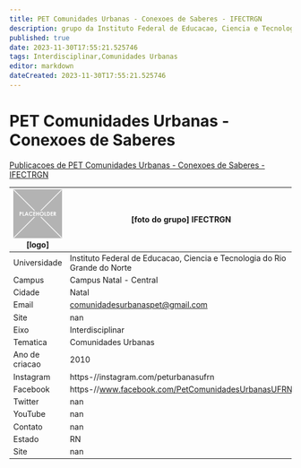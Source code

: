 ```yaml
---
title: PET Comunidades Urbanas - Conexoes de Saberes - IFECTRGN
description: grupo da Instituto Federal de Educacao, Ciencia e Tecnologia do Rio Grande do Norte
published: true
date: 2023-11-30T17:55:21.525746
tags: Interdisciplinar,Comunidades Urbanas
editor: markdown
dateCreated: 2023-11-30T17:55:21.525746
---
```


# PET Comunidades Urbanas - Conexoes de Saberes

[Publicacoes de PET Comunidades Urbanas - Conexoes de Saberes - IFECTRGN](/atividade/261PETComunidadesUrbanasConexoesdeSaberesIFECTRGN/feed.md)

| ![placeholder.png](/placeholder.png) [logo] | [foto do grupo] IFECTRGN         |
| ------------------------------------------- | ------------------------------------------------- |
| Universidade                                | Instituto Federal de Educacao, Ciencia e Tecnologia do Rio Grande do Norte      |
| Campus                                      | Campus Natal - Central            |
| Cidade                                      | Natal             |
| Email                                       | comunidadesurbanaspet@gmail.com             |
| Site                                        | nan              |
| Eixo                                        | Interdisciplinar              |
| Tematica                                    | Comunidades Urbanas          |
| Ano de criacao                              | 2010        |
| Instagram                                   | https-//instagram.com/peturbanasufrn         |
| Facebook                                    | https-//www.facebook.com/PetComunidadesUrbanasUFRN          |
| Twitter                                     | nan           |
| YouTube                                     | nan           |
| Contato                                     | nan         |
| Estado                                      |  RN            |
| Site                                        | nan |
